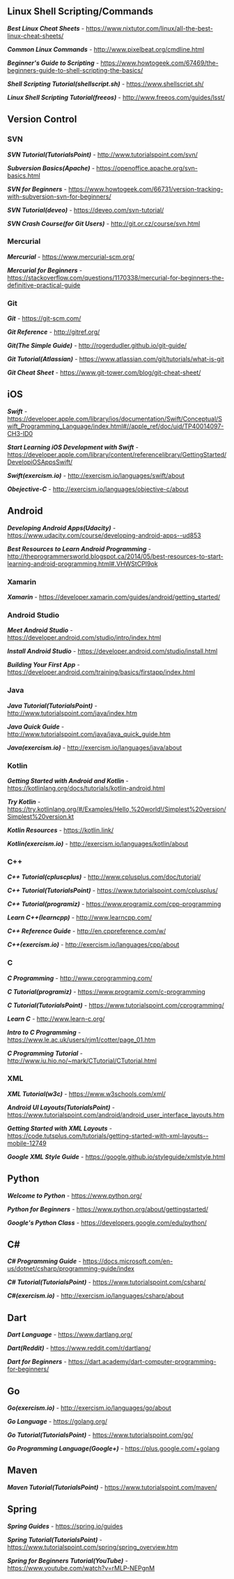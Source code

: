 ## Linux Shell Scripting/Commands ##

***Best Linux Cheat Sheets*** - https://www.nixtutor.com/linux/all-the-best-linux-cheat-sheets/

***Common Linux Commands*** - http://www.pixelbeat.org/cmdline.html

***Beginner's Guide to Scripting*** - https://www.howtogeek.com/67469/the-beginners-guide-to-shell-scripting-the-basics/

***Shell Scripting Tutorial(shellscript.sh)*** - https://www.shellscript.sh/

***Linux Shell Scripting Tutorial(freeos)*** - http://www.freeos.com/guides/lsst/

## Version Control ##

### SVN ###

***SVN Tutorial(TutorialsPoint)*** - http://www.tutorialspoint.com/svn/

***Subversion Basics(Apache)*** - https://openoffice.apache.org/svn-basics.html

***SVN for Beginners*** - https://www.howtogeek.com/66731/version-tracking-with-subversion-svn-for-beginners/

***SVN Tutorial(deveo)*** - https://deveo.com/svn-tutorial/

***SVN Crash Course(for Git Users)*** - http://git.or.cz/course/svn.html

### Mercurial ###

***Mercurial*** - https://www.mercurial-scm.org/

***Mercurial for Beginners*** - https://stackoverflow.com/questions/1170338/mercurial-for-beginners-the-definitive-practical-guide

### Git ###

***Git*** - https://git-scm.com/

***Git Reference*** - http://gitref.org/

***Git(The Simple Guide)*** - http://rogerdudler.github.io/git-guide/

***Git Tutorial(Atlassian)*** - https://www.atlassian.com/git/tutorials/what-is-git

***Git Cheat Sheet*** - https://www.git-tower.com/blog/git-cheat-sheet/

## iOS ##

***Swift*** - https://developer.apple.com/library/ios/documentation/Swift/Conceptual/Swift_Programming_Language/index.html#//apple_ref/doc/uid/TP40014097-CH3-ID0

***Start Learning iOS Development with Swift*** - https://developer.apple.com/library/content/referencelibrary/GettingStarted/DevelopiOSAppsSwift/

***Swift(exercism.io)*** - http://exercism.io/languages/swift/about

***Obejective-C*** - http://exercism.io/languages/objective-c/about

## Android ##

***Developing Android Apps(Udacity)*** - https://www.udacity.com/course/developing-android-apps--ud853

***Best Resources to Learn Android Programming*** - http://theprogrammersworld.blogspot.ca/2014/05/best-resources-to-start-learning-android-programming.html#.VHWStCPI9ok

### Xamarin ###

***Xamarin*** - https://developer.xamarin.com/guides/android/getting_started/

### Android Studio ###

***Meet Android Studio*** - https://developer.android.com/studio/intro/index.html

***Install Android Studio*** - https://developer.android.com/studio/install.html

***Building Your First App*** - https://developer.android.com/training/basics/firstapp/index.html

### Java ### 

***Java Tutorial(TutorialsPoint)*** - http://www.tutorialspoint.com/java/index.htm

***Java Quick Guide*** - http://www.tutorialspoint.com/java/java_quick_guide.htm

***Java(exercism.io)*** - http://exercism.io/languages/java/about

### Kotlin ###

***Getting Started with Android and Kotlin*** - https://kotlinlang.org/docs/tutorials/kotlin-android.html

***Try Kotlin*** - https://try.kotlinlang.org/#/Examples/Hello,%20world!/Simplest%20version/Simplest%20version.kt

***Kotlin Resources*** - https://kotlin.link/

***Kotlin(exercism.io)*** - http://exercism.io/languages/kotlin/about

### C++ ###

***C++ Tutorial(cpluscplus)*** - http://www.cplusplus.com/doc/tutorial/

***C++ Tutorial(TutorialsPoint)*** - https://www.tutorialspoint.com/cplusplus/

***C++ Tutorial(programiz)*** - https://www.programiz.com/cpp-programming

***Learn C++(learncpp)*** - http://www.learncpp.com/

***C++ Reference Guide*** - http://en.cppreference.com/w/

***C++(exercism.io)*** - http://exercism.io/languages/cpp/about

### C ###

***C Programming*** - http://www.cprogramming.com/

***C Tutorial(programiz)*** - https://www.programiz.com/c-programming

***C Tutorial(TutorialsPoint)*** - https://www.tutorialspoint.com/cprogramming/

***Learn C*** - http://www.learn-c.org/

***Intro to C Programming*** - https://www.le.ac.uk/users/rjm1/cotter/page_01.htm

***C Programming Tutorial*** - http://www.iu.hio.no/~mark/CTutorial/CTutorial.html

### XML ###

***XML Tutorial(w3c)*** - https://www.w3schools.com/xml/

***Android UI Layouts(TutorialsPoint)*** - https://www.tutorialspoint.com/android/android_user_interface_layouts.htm

***Getting Started with XML Layouts*** - https://code.tutsplus.com/tutorials/getting-started-with-xml-layouts--mobile-12749

***Google XML Style Guide*** - https://google.github.io/styleguide/xmlstyle.html

## Python ##

***Welcome to Python*** - https://www.python.org/

***Python for Beginners*** - https://www.python.org/about/gettingstarted/

***Google's Python Class*** - https://developers.google.com/edu/python/

## C# ##

***C# Programming Guide*** - https://docs.microsoft.com/en-us/dotnet/csharp/programming-guide/index

***C# Tutorial(TutorialsPoint)*** - https://www.tutorialspoint.com/csharp/

***C#(exercism.io)*** - http://exercism.io/languages/csharp/about

## Dart ##

***Dart Language*** - https://www.dartlang.org/

***Dart(Reddit)*** - https://www.reddit.com/r/dartlang/

***Dart for Beginners*** - https://dart.academy/dart-computer-programming-for-beginners/

## Go ##

***Go(exercism.io)*** - http://exercism.io/languages/go/about

***Go Language*** - https://golang.org/

***Go Tutorial(TutorialsPoint)*** - https://www.tutorialspoint.com/go/

***Go Programming Language(Google+)*** - https://plus.google.com/+golang

## Maven ##

***Maven Tutorial(TutorialsPoint)*** - https://www.tutorialspoint.com/maven/

## Spring ##

***Spring Guides*** - https://spring.io/guides

***Spring Tutorial(TutorialsPoint)*** - https://www.tutorialspoint.com/spring/spring_overview.htm

***Spring for Beginners Tutorial(YouTube)*** - https://www.youtube.com/watch?v=rMLP-NEPgnM
